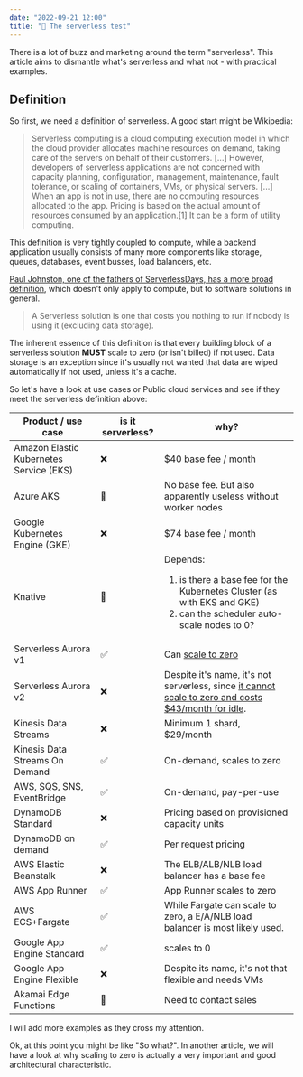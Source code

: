 ```yaml
---
date: "2022-09-21 12:00"
title: "🤔 The serverless test"
---
```


There is a lot of buzz and marketing around the term "serverless". This article aims to dismantle what's serverless and what not - with practical examples.

<!--more-->

## Definition

So first, we need a definition of serverless. A good start might be Wikipedia:

> Serverless computing is a cloud computing execution model in which the cloud provider allocates machine resources on demand, taking care of the servers on behalf of their customers. [...] However, developers of serverless applications are not concerned with capacity planning, configuration, management, maintenance, fault tolerance, or scaling of containers, VMs, or physical servers. [...]  When an app is not in use, there are no computing resources allocated to the app. Pricing is based on the actual amount of resources consumed by an application.[1] It can be a form of utility computing.

This definition is very tightly coupled to compute, while a backend application usually consists of many more components like storage, queues, databases, event busses, load balancers, etc.

[Paul Johnston, one of the fathers of ServerlessDays, has a more broad definition](https://pauldjohnston.medium.com/a-simple-definition-of-serverless-8492adfb175a), which doesn't only apply to compute, but to software solutions in general.

> A Serverless solution is one that costs you nothing to run if nobody is using it (excluding data storage).

The inherent essence of this definition is that every building block of a serverless solution **MUST** scale to zero (or isn't billed) if not used. Data storage is an exception since it's usually not wanted that data are wiped automatically if not used, unless it's a cache.

So let's have a look at use cases or Public cloud services and see if they meet the serverless definition above:

| Product / use case | is it serverless? | why? |  
| ---- | ---- | ---- |
| Amazon Elastic Kubernetes Service (EKS) | ❌  | $40 base fee / month
| Azure AKS | 🤔 | No base fee. But also apparently useless without worker nodes |
| Google Kubernetes Engine (GKE)| ❌ | $74 base fee / month
| Knative | 🤔 | Depends: <ol><li>is there a base fee for the Kubernetes Cluster (as with EKS and GKE) <li>can the scheduler auto-scale nodes to 0?
| Serverless Aurora v1 | ✅ | Can [scale to zero](https://docs.aws.amazon.com/AmazonRDS/latest/AuroraUserGuide/aurora-serverless-v1.how-it-works.html#aurora-serverless.how-it-works.auto-scaling)
| Serverless Aurora v2 | ❌ | Despite it's name, it's not serverless, since [it cannot scale to zero and costs $43/month for idle](https://www.lastweekinaws.com/blog/no-aws-aurora-serverless-v2-is-not-serverless/).
| Kinesis Data Streams | ❌ | Minimum 1 shard, $29/month
| Kinesis Data Streams On Demand | ✅| On-demand, scales to zero
| AWS, SQS, SNS, EventBridge | ✅ | On-demand, pay-per-use
| DynamoDB Standard | ❌ | Pricing based on provisioned capacity units |
| DynamoDB on demand | ✅ | Per request pricing |
| AWS Elastic Beanstalk | ❌ | The ELB/ALB/NLB load balancer has a base fee | 
| AWS App Runner | ✅ | App Runner scales to zero
| AWS ECS+Fargate | ✅ | While Fargate can scale to zero, a E/A/NLB load balancer is most likely used.
| Google App Engine Standard | ✅ | scales to 0
| Google App Engine Flexible | ❌ | Despite its name, it's not that flexible and needs VMs
| Akamai Edge Functions | 🤔 | Need to contact sales

I will add more examples as they cross my attention.

Ok, at this point you might be like "So what?". In another article, we will have a look at why scaling to zero is actually a very important and good architectural characteristic. 